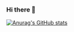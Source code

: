 ### Hi there 👋

[![Anurag's GitHub stats](https://github-readme-stats.vercel.app/api?T3t5uy4=anuraghazra)](https://github.com/anuraghazra/github-readme-stats)

<!--
**T3t5uy4/T3t5uy4** is a ✨ _special_ ✨ repository because its `README.md` (this file) appears on your GitHub profile.

Here are some ideas to get you started:

- 🔭 I’m currently working on ...
- 🌱 I’m currently learning ...
- 👯 I’m looking to collaborate on ...
- 🤔 I’m looking for help with ...
- 💬 Ask me about ...
- 📫 How to reach me: ...
- 😄 Pronouns: ...
- ⚡ Fun fact: ...
-->
